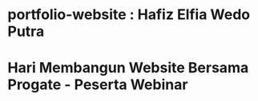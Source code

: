 # portfolio-website : Hafiz Elfia Wedo Putra
# Hari Membangun Website Bersama Progate - Peserta Webinar

